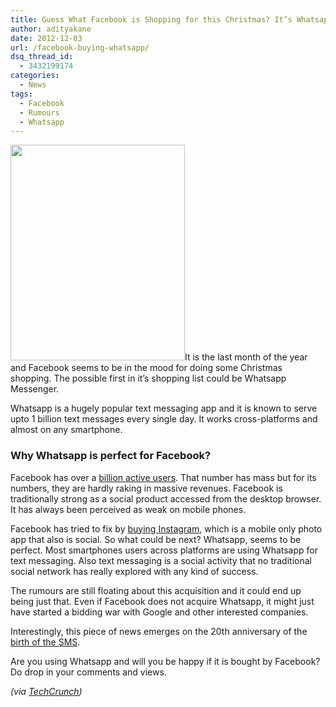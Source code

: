 ```yaml
---
title: Guess What Facebook is Shopping for this Christmas? It’s Whatsapp
author: adityakane
date: 2012-12-03
url: /facebook-buying-whatsapp/
dsq_thread_id:
  - 3432199174
categories:
  - News
tags:
  - Facebook
  - Rumours
  - Whatsapp
---
```

[<img class="alignright  wp-image-69001" title="Whatsapp_Facebook" src="http://cdn.devilsworkshop.org/files/2012/12/Whatsapp_Facebook.png" alt="" width="279" height="345" />][1]It is the last month of the year and Facebook seems to be in the mood for doing some Christmas shopping. The possible first in it’s shopping list could be Whatsapp Messenger.

Whatsapp is a hugely popular text messaging app and it is known to serve upto 1 billion text messages every single day. It works cross-platforms and almost on any smartphone.

### Why Whatsapp is perfect for Facebook?

Facebook has over a [billion active users][2]. That number has mass but for its numbers, they are hardly raking in massive revenues. Facebook is traditionally strong as a social product accessed from the desktop browser. It has always been perceived as weak on mobile phones.

Facebook has tried to fix by [buying Instagram][3], which is a mobile only photo app that also is social. So what could be next? Whatsapp, seems to be perfect. Most smartphones users across platforms are using Whatsapp for text messaging. Also text messaging is a social activity that no traditional social network has really explored with any kind of success.

The rumours are still floating about this acquisition and it could end up being just that. Even if Facebook does not acquire Whatsapp, it might just have started a bidding war with Google and other interested companies.

Interestingly, this piece of news emerges on the 20th anniversary of the <a href="http://en.wikipedia.org/wiki/Short_Message_Service#Early_implementations" onclick="_gaq.push(['_trackEvent', 'outbound-article', 'http://en.wikipedia.org/wiki/Short_Message_Service#Early_implementations', 'birth of the SMS']);" >birth of the SMS</a>.

Are you using Whatsapp and will you be happy if it is bought by Facebook? Do drop in your comments and views.

*(via <a href="http://techcrunch.com/2012/12/02/whats-up-with-whatsapp-facebook-might-want-to-buy-it-thats-what/" onclick="_gaq.push(['_trackEvent', 'outbound-article', 'http://techcrunch.com/2012/12/02/whats-up-with-whatsapp-facebook-might-want-to-buy-it-thats-what/', 'TechCrunch']);" >TechCrunch</a>)*

 [1]: http://cdn.devilsworkshop.org/files/2012/12/Whatsapp_Facebook.png
 [2]: http://devilsworkshop.org/news/facebook-hits-1-billion-monthly-active-users/65835/ "Facebook hits 1 Billion monthy active users"
 [3]: http://devilsworkshop.org/news/facebook-acquires-instagram-1-billion/56825/ "Facebook buys Instagram for $1 Billion"
